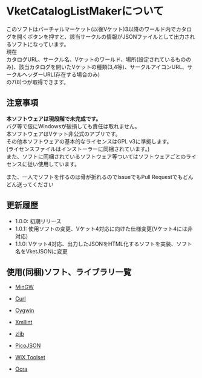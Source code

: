 # VketCatalogListMakerについて

このソフトはバーチャルマーケット(以後Vケット)3以降のワールド内でカタログを開くボタンを押すと、該当サークルの情報がJSONファイルとして出力されるソフトになっています。  
現在  
カタログURL、サークル名、Vケットのワールド、場所(設定されているもののみ)、該当カタログを開いたVケットの種類(3,4等)、サークルアイコンURL、サークルヘッダーURL(存在する場合のみ)  
の7(8)つが取得できます。  

## 注意事項

**本ソフトウェアは現段階で未完成です。**  
バグ等で仮にWindowsが破損しても責任は取れません。  
本ソフトウェアはVケット非公式のアプリです。  
その他本ソフトウェアの基本的なライセンスはGPL v3に準拠します。  
(ライセンスファイルはインストーラーに同梱されています。)  
また、ソフトに同梱されているソフトウェア等ついてはソフトウェアごとのライセンスに従い使用しています。  

また、一人でソフトを作るのは骨が折れるのでIssueでもPull Requestでもどんどん送ってください  

## 更新履歴

- 1.0.0: 初期リリース
- 1.0.1: 使用ソフトの変更、Vケット4対応に向けた仕様変更(Vケット4には非対応)
- 1.1.0: Vケット4対応、出力したJSONをHTML化するソフトを実装、ソフト名をVketJSONに変更


## 使用(同梱)ソフト、ライブラリ一覧

- [MinGW](http://www.mingw.org/)

- [Curl](https://curl.haxx.se/download.html)

- [Cygwin](https://www.cygwin.com/)

- [Xmllint](http://xmlsoft.org/index.html)

- [zlib](https://www.zlib.net/)

- [PicoJSON](https://github.com/kazuho/picojson)

- [WiX Toolset](https://wixtoolset.org/)

- [Ocra](https://github.com/larsch/ocra)